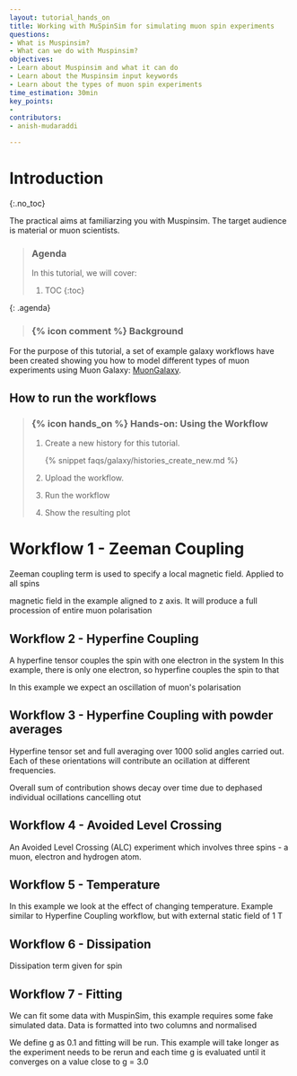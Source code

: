```yaml
---
layout: tutorial_hands_on
title: Working with MuSpinSim for simulating muon spin experiments
questions:
- What is Muspinsim?
- What can we do with Muspinsim?
objectives:
- Learn about Muspinsim and what it can do
- Learn about the Muspinsim input keywords
- Learn about the types of muon spin experiments
time_estimation: 30min
key_points:
- 
contributors:
- anish-mudaraddi

---
```



# Introduction
{:.no_toc}

The practical aims at familiarzing you with Muspinsim. The target audience is material or muon scientists.

> ### Agenda
>
> In this tutorial, we will cover:
>
> 1. TOC
> {:toc}
>
{: .agenda}

> ### {% icon comment %} Background

For the purpose of this tutorial, a set of example galaxy workflows have been created showing you how to model 
different types of muon experiments using Muon Galaxy: [MuonGalaxy](https://muongalaxy.stfc.ac.uk). 

## How to run the workflows

> ### {% icon hands_on %} Hands-on: Using the Workflow
>
> 1. Create a new history for this tutorial. 
>
>    {% snippet faqs/galaxy/histories_create_new.md %}
>
> 2. Upload the workflow. 
>
>
> 3. Run the workflow
>
> 
> 4. Show the resulting plot
>
> 

# Workflow 1 - Zeeman Coupling

Zeeman coupling term is used to specify a local magnetic field.
Applied to all spins

magnetic field in the example aligned to z axis. It will produce a full procession of entire muon polarisation

## Workflow 2 - Hyperfine Coupling

A hyperfine tensor couples the spin with one electron in the system
In this example, there is only one electron, so hyperfine couples the spin to that

In this example we expect an oscillation of muon's polarisation

## Workflow 3 - Hyperfine Coupling with powder averages

Hyperfine tensor set and full averaging over 1000 solid angles carried out.
Each of these orientations will contribute an ocillation at different frequencies. 

Overall sum of contribution shows decay over time due to dephased individual ocillations cancelling otut

## Workflow 4 - Avoided Level Crossing

An Avoided Level Crossing (ALC) experiment which involves three spins - a muon, electron and hydrogen atom.


## Workflow 5 - Temperature

In this example we look at the effect of changing temperature.
Example similar to Hyperfine Coupling workflow, but with external static field of 1 T

## Workflow 6 - Dissipation

Dissipation term given for spin

## Workflow 7 - Fitting 

We can fit some data with MuspinSim, this example requires some fake simulated data. 
Data is formatted into two columns and normalised

We define g as 0.1 and fitting will be run. This example will take longer as the experiment needs to be rerun
and each time g is evaluated until it converges on a value close to g = 3.0
